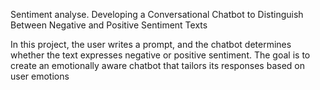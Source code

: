 Sentiment analyse.
Developing a Conversational Chatbot to Distinguish Between Negative and Positive Sentiment Texts

In this project, the user writes a prompt, and the chatbot determines whether the text expresses negative or positive sentiment. The goal is to create an emotionally aware chatbot that tailors its responses based on user emotions
